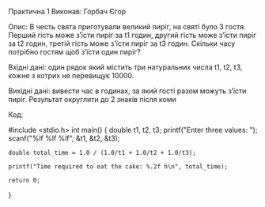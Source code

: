 Практична 1
Виконав: Горбач Єгор

Опис:
В честь свята приготували великий пиріг, на святі було 3 гостя. Перший гість може з’їсти пиріг за t1 годин, другий гість може з’їсти пиріг за t2 годин, третій гість може з'їсти пиріг за t3 годин. Скільки часу потрібно гостям щоб з’їсти один пиріг?

Вхідні дані: один рядок який містить три натуральних числа t1, t2, t3, кожне з котрих не перевищує 10000.

Вихідні дані: вивести час в годинах, за який гості разом можуть з’їсти пиріг. Результат округлити до 2 знаків після коми

Код:

#include <stdio.h>
int main() {
    double t1, t2, t3;
    printf("Enter three values: ");
    scanf("%lf %lf %lf", &t1, &t2, &t3);

    double total_time = 1.0 / (1.0/t1 + 1.0/t2 + 1.0/t3);

    printf("Time required to eat the cake: %.2f h\n", total_time);

    return 0;
}
